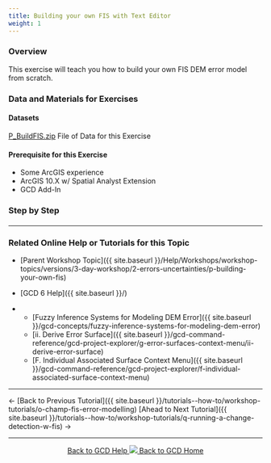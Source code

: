 ```yaml
---
title: Building your own FIS with Text Editor
weight: 1
---
```


### Overview

This exercise will teach you how to build your own FIS DEM error model from scratch.  

 

### Data and Materials for Exercises

#### Datasets

[P_BuildFIS.zip](http://etalweb.joewheaton.org/etal_workshops/GCD/2015_USU/P_BuildFIS.zip) File of Data for this Exercise 

#### Prerequisite for this Exercise

- Some ArcGIS experience
- ArcGIS 10.X w/ Spatial Analyst Extension
- GCD Add-In

### Step by Step

####  

------

### Related Online Help or Tutorials for this Topic

- [Parent Workshop Topic]({{ site.baseurl }}/Help/Workshops/workshop-topics/versions/3-day-workshop/2-errors-uncertainties/p-building-your-own-fis)

- [GCD 6 Help]({{ site.baseurl }}/)

- - [Fuzzy Inference Systems for Modeling DEM Error]({{ site.baseurl }}/gcd-concepts/fuzzy-inference-systems-for-modeling-dem-error)
  - [ii. Derive Error Surface]({{ site.baseurl }}/gcd-command-reference/gcd-project-explorer/g-error-surfaces-context-menu/ii-derive-error-surface)
  - [F. Individual Associated Surface Context Menu]({{ site.baseurl }}/gcd-command-reference/gcd-project-explorer/f-individual-associated-surface-context-menu)

------

← [Back to Previous Tutorial]({{ site.baseurl }}/tutorials--how-to/workshop-tutorials/o-champ-fis-error-modelling)            [Ahead to Next Tutorial]({{ site.baseurl }}/tutorials--how-to/workshop-tutorials/q-running-a-change-detection-w-fis) →



------
<div align="center">
	<a class="hollow button" href="{{ site.baseurl }}/Help"><i class="fa fa-chevron-circle-left"></i>  Back to GCD Help </a>  
	<a class="hollow button" href="{{ site.baseurl }}/"><img src="{{ site.baseurl}}/assets/images/icons/GCDAddIn.png">  Back to GCD Home </a>  
</div>